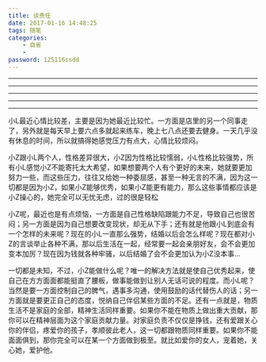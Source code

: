 ```yaml
---
title: 谈责任
date: 2017-01-16 14:48:25
tags: 随笔
categories:
    - 自省
    - 
password: 125116ssdd
---
```


------------------------------------------------------------------------------------------------------------------------
------------------------------------------------------------------------------------------------------------------------
------------------------------------------------------------------------------------------------------------------------
------------------------------------------------------------------------------------------------------------------------
------------------------------------------------------------------------------------------------------------------------


小L最近心情比较差，主要是因为她最近比较忙。一方面是店里的另一个同事走了，另外就是每天早上要六点多就起来练车，晚上七八点还要去健身。一天几乎没有休息的时间，所以就搞得她感觉压力有点大，心情比较烦闷。

小Z跟小L两个人，性格差异很大，小Z因为性格比较懦弱，小L性格比较强势，所有小L感觉小Z不能寄托太大希望，如果想要两个人有个更好的未来，她就要更加努力一些，而这些压力，往往又给她一种委屈感，甚至一种无言的不满，因为这一切都是因为小Z，如果小Z能够优秀，如果小Z能更有能力，那么这些事情都应该是小Z操心的，她完全可以无忧无虑，过的很是轻松

小Z呢，最近也是有点烦恼，一方面是自己性格缺陷跟能力不足，导致自己也很苦闷；另一方面是因为自己想要改变现状，却无从下手；还有就是他跟小L到底会有一个怎样的未来呢？现在的小L一直那么强势，结婚以后会怎么样呢？现在都对小Z的言谈举止各种不满，那以后生活在一起，经常要一起会亲朋好友，会不会更加变本加厉？现在因为钱就各种牢骚，以后结婚了会不会更加认为小Z没本事...

一切都是未知，不过，小Z能做什么呢？唯一的解决方法就是使自己优秀起来，使自己在方方面面都能挺直了腰板，做事能做到让别人无话可说的程度。而小L呢？当然是要一方面控制自己的脾气，遇事多沟通，使用鼓励的话代替伤人的话；另一方面就是要更正自己的态度，悦纳自己伴侣某些方面的不足。还有一点就是，物质生活不是家庭的全部，精神生活同样重要。如果你不能在物质上做出重大贡献，那你可以在精神层面为这个家庭贡献力量。对家庭负责不仅仅是挣钱，还有爱跟关心你的伴侣，疼爱你的孩子，孝顺彼此老人，这一切都跟物质同样重要。如果你不能面面俱到，那你完全可以在某一个方面做到极至。就比如爱你的女人，宠着她，关心她，爱护他。
